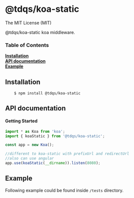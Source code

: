 # **@tdqs/koa-static**

The MIT License (MIT)

@tdqs/koa-static koa middleware.

### Table of Contents

**[Installation](#installation)**  
**[API documentation](#api-documentation)**  
**[Example](#example)**

## **Installation**

```
    $ npm install @tdqs/koa-static
```

## **API documentation**

#### Getting Started

```ts
import * as Koa from 'koa';
import { koaStatic } from '@tdqs/koa-static';

const app = new Koa();

//different to koa-static with prefixUrl and redirectUrl
//also can use angular
app.use(koaStatic(__dirname)).listen(8080);
```

## **Example**

Following example could be found inside `/tests` directory.
